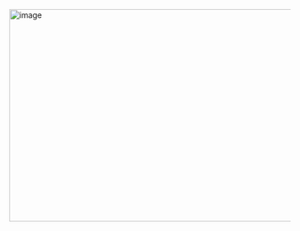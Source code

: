 <img width="643" height="381" alt="image" src="https://github.com/user-attachments/assets/5b57467e-b3d1-492f-bc9a-81f49c598111" />
